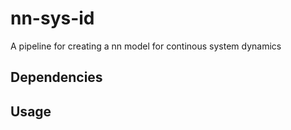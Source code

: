# nn-sys-id
A pipeline for creating a nn model for continous system dynamics

## Dependencies

## Usage
